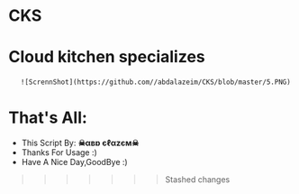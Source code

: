 # CKS
# Cloud kitchen specializes 

       ![ScrennShot](https://github.com//abdalazeim/CKS/blob/master/5.PNG)













# That's All:
 - This Script By:  **☠αвɒ єℓαzєм☠**
 - Thanks For Usage :)
 - Have A Nice Day,GoodBye :)

>>>>>>> Stashed changes
